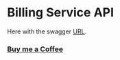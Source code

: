 # Billing Service API

Here with the swagger [URL](https://praveen-billing-service-api.herokuapp.com/swagger-ui.html).


### [Buy me a Coffee](http://bit.ly/2WryDT8)
